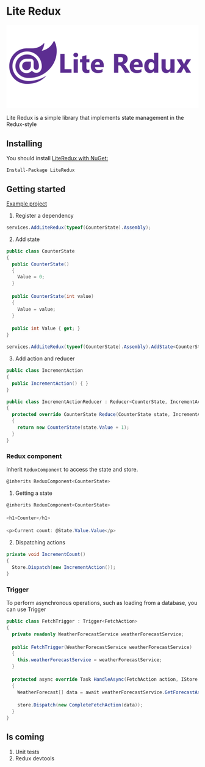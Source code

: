 # Lite Redux
![](/docs/images/logo.png)

Lite Redux is a simple library that implements state management in the Redux-style

## Installing
You should install [LiteRedux with NuGet:](https://www.nuget.org/packages/LiteRedux/0.1.0)
```
Install-Package LiteRedux
```

## Getting started
[Example project](https://github.com/DocTi/blazor-lite-redux/tree/master/examples/LiteRedux.Example)

1. Register a dependency
```c#
services.AddLiteRedux(typeof(CounterState).Assembly);
```
2. Add state
```c#
public class CounterState
{
  public CounterState()
  {
    Value = 0;
  }

  public CounterState(int value)
  {
    Value = value;
  }

  public int Value { get; }
}
```
```c#
services.AddLiteRedux(typeof(CounterState).Assembly).AddState<CounterState>();
```
3. Add action and reducer
```c#
public class IncrementAction
{
  public IncrementAction() { }
}
```
```c#
public class IncrementActionReducer : Reducer<CounterState, IncrementAction>
{
  protected override CounterState Reduce(CounterState state, IncrementAction action)
  {
    return new CounterState(state.Value + 1);
  }
}
```

### Redux component
Inherit `ReduxComponent` to access the state and store.
```c#
@inherits ReduxComponent<CounterState>
```
1. Getting a state
```c#
@inherits ReduxComponent<CounterState>

<h1>Counter</h1>

<p>Current count: @State.Value.Value</p>
```
2. Dispatching actions
```c#
private void IncrementCount()
{
  Store.Dispatch(new IncrementAction());
}
```

### Trigger
To perform asynchronous operations, such as loading from a database, you can use Trigger
```c#
public class FetchTrigger : Trigger<FetchAction>
{
  private readonly WeatherForecastService weatherForecastService;

  public FetchTrigger(WeatherForecastService weatherForecastService)
  {
    this.weatherForecastService = weatherForecastService;
  }

  protected async override Task HandleAsync(FetchAction action, IStore store)
  {
    WeatherForecast[] data = await weatherForecastService.GetForecastAsync(action.Date);

    store.Dispatch(new CompleteFetchAction(data));
  }
}
```

## Is coming
1. Unit tests
2. Redux devtools
